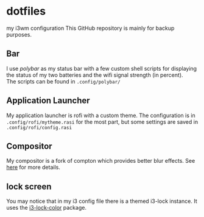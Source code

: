 # dotfiles
my i3wm configuration
This GitHub repository is mainly for backup purposes.

## Bar
I use *polybar* as my status bar with a few custom shell scripts for displaying the status of my two batteries and the wifi signal strength (in percent).  
The scripts can be found in `.config/polybar/`

## Application Launcher
My application launcher is rofi with a custom theme. The configuration is in `.config/rofi/mytheme.rasi` for the most part, but some settings are saved in `.config/rofi/config.rasi`

## Compositor
My compositor is a fork of compton which provides better blur effects. See [here](https://github.com/tryone144/compton "GitHub page of the fork") for more details.

## lock screen
You may notice that in my i3 config file there is a themed i3-lock instance. It uses the [i3-lock-color](https://github.com/PandorasFox/i3lock-color) package.
